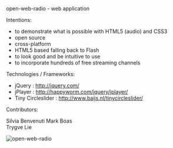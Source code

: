 open-web-radio - web application

Intentions:

- to demonstrate what is possible with HTML5 (audio) and CSS3 
- open source
- cross-platform
- HTML5 based falling back to Flash
- to look good and be intuitive to use
- to incorporate hundreds of free streaming channels

Technologies / Frameworks:

- jQuery : http://jquery.com/
- jPlayer : http://happyworm.com/jquery/jplayer/
- Tiny Circleslider : http://www.baijs.nl/tinycircleslider/

Contributors:

Silvia Benvenuti
Mark Boas     
Trygve Lie
             
![open-web-radio](https://github.com/maboa/open-web-radio/raw/master/src/img/radio_bgr_full.jpg)